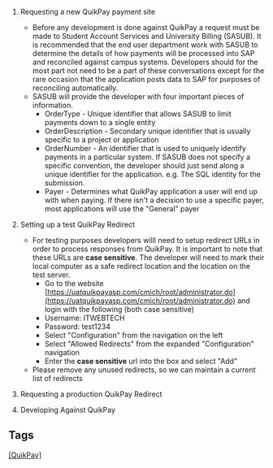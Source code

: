 1.  Requesting a new QuikPay payment site
    * Before any development is done against QuikPay a request must be made to Student Account Services and University Billing (SASUB). It is recommended that the end user department work with SASUB to determine the details of how payments will be processed into SAP and reconciled against campus systems. Developers should for the most part not need to be a part of these conversations except for the rare occasion that the application posts data to SAP for purposes of reconciling automatically. 
    * SASUB will provide the developer with four important pieces of information. 
       * OrderType - Unique identifier that allows SASUB to limit payments down to a single entity 
       * OrderDescription - Secondary unique identifier that is usually specific to a project or application 
       * OrderNumber - An identifier that is used to uniquely identify payments in a particular system. If SASUB does not specify a specific convention, the developer should just send along a unique identifier for the application. e.g. The SQL identity for the submission. 
       * Payer - Determines what QuikPay application a user will end up with when paying. If there isn't a decision to use a specific payer, most applications will use the "General" payer

1.  Setting up a test QuikPay Redirect
    * For testing purposes developers willl need to setup redirect URLs in order to process responses from QuikPay. It is important to note that these URLs are **case sensitive**. The developer will need to mark their local computer as a safe redirect location and the location on the test server.
       * Go to the website [https://uatquikpayasp.com/cmich/root/administrator.do](https://uatquikpayasp.com/cmich/root/administrator.do) and login with the following (both case sensitive)  
       *   Username: ITWEBTECH
       *   Password: test1234  
       *   Select "Configuration" from the navigation on the left
       *   Select "Allowed Redirects" from the expanded "Configuration" navigation
       *   Enter the **case sensitive** url into the box and select "Add"
    * Please remove any unused redirects, so we can maintain a current list of redirects
1.  Requesting a production QuikPay Redirect
1.  Developing Against QuikPay

## Tags
[[QuikPay]](https://code.cmich.edu/search?project_id=365&repository_ref=master&scope=wiki_blobs&search=QuikPayTag)